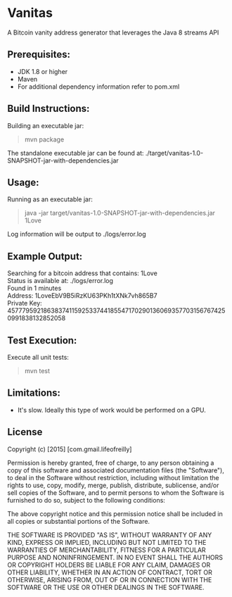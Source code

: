 Vanitas
=======
A Bitcoin vanity address generator that leverages the Java 8 streams API

Prerequisites:
-------------------------

* JDK 1.8 or higher
* Maven
* For additional dependency information refer to pom.xml

Build Instructions:
-------------------------

Building an executable jar:
> mvn package

The standalone executable jar can be found at: ./target/vanitas-1.0-SNAPSHOT-jar-with-dependencies.jar

Usage:
-------------------------

Running as an executable jar:

> java -jar target/vanitas-1.0-SNAPSHOT-jar-with-dependencies.jar 1Love

Log information will be output to ./logs/error.log

Example Output:
-------------------------

Searching for a bitcoin address that contains: 1Love  
Status is available at: ./logs/error.log  
Found in 1 minutes  
Address: 1LoveEbV9B5iRzKU63PKh1tXNk7vh865B7  
Private Key: 45777959218638374115925337441855471702901360693577031567674250991838132852058  

Test Execution:
-------------------------

Execute all unit tests:
> mvn test

Limitations:
-------------------------

* It's slow. Ideally this type of work would be performed on a GPU.

License
-------------------------

Copyright (c) [2015] [com.gmail.lifeofreilly]

Permission is hereby granted, free of charge, to any person obtaining a copy
of this software and associated documentation files (the "Software"), to deal
in the Software without restriction, including without limitation the rights
to use, copy, modify, merge, publish, distribute, sublicense, and/or sell
copies of the Software, and to permit persons to whom the Software is
furnished to do so, subject to the following conditions:

The above copyright notice and this permission notice shall be included in all
copies or substantial portions of the Software.

THE SOFTWARE IS PROVIDED "AS IS", WITHOUT WARRANTY OF ANY KIND, EXPRESS OR
IMPLIED, INCLUDING BUT NOT LIMITED TO THE WARRANTIES OF MERCHANTABILITY,
FITNESS FOR A PARTICULAR PURPOSE AND NONINFRINGEMENT. IN NO EVENT SHALL THE
AUTHORS OR COPYRIGHT HOLDERS BE LIABLE FOR ANY CLAIM, DAMAGES OR OTHER
LIABILITY, WHETHER IN AN ACTION OF CONTRACT, TORT OR OTHERWISE, ARISING FROM,
OUT OF OR IN CONNECTION WITH THE SOFTWARE OR THE USE OR OTHER DEALINGS IN THE
SOFTWARE.
